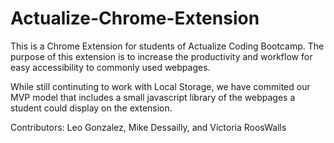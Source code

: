 # Actualize-Chrome-Extension

This is a Chrome Extension for students of Actualize Coding Bootcamp. The purpose of this extension is to increase the productivity and workflow for easy accessibility to commonly used webpages.

While still continuting to work with Local Storage, we have commited our MVP model that includes a small javascript library of the webpages a student could display on the extension.

Contributors:
Leo Gonzalez,
Mike Dessailly, and
Victoria RoosWalls
